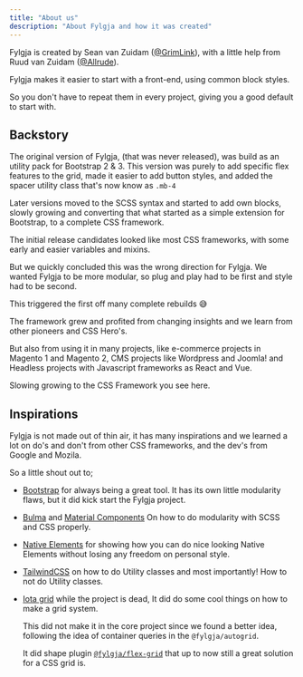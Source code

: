 ```yaml
---
title: "About us"
description: "About Fylgja and how it was created"
---
```


Fylgja is created by Sean van Zuidam ([@GrimLink](https://twitter.com/grimlink/)),
with a little help from Ruud van Zuidam ([@Allrude](https://twitter.com/allrude/)).

Fylgja makes it easier to start with a front-end, using common block styles.

So you don't have to repeat them in every project, giving you a good default to start with.

## Backstory

The original version of Fylgja, (that was never released), was build as an utility pack for Bootstrap 2 & 3.
This version was purely to add specific flex features to the grid, made it easier to add button styles,
and added the spacer utility class that's now know as `.mb-4`

Later versions moved to the SCSS syntax and started to add own blocks,
slowly growing and converting that what started as a simple extension for Bootstrap, to a complete CSS framework.

The initial release candidates looked like most CSS frameworks,
with some early and easier variables and mixins.

But we quickly concluded this was the wrong direction for Fylgja.
We wanted Fylgja to be more modular, so plug and play had to be first and style had to be second.

This triggered the first off many complete rebuilds 😅

The framework grew and profited from changing insights and we learn from other pioneers and CSS Hero's.

But also from using it in many projects,
like e-commerce projects in Magento 1 and Magento 2, CMS projects like Wordpress and Joomla! 
and Headless projects with Javascript frameworks as React and Vue.

Slowing growing to the CSS Framework you see here.

## Inspirations

Fylgja is not made out of thin air, it has many inspirations and we learned a lot on do's and don't from other CSS frameworks,
and the dev's from Google and Mozila.

So a little shout out to;

- [Bootstrap](https://getbootstrap.com/) for always being a great tool. It has its own little modularity flaws, but it did kick start the Fylgja project.
- [Bulma](https://bulma.io/) and [Material Components](https://material.io/components?platform=web)
  On how to do modularity with SCSS and CSS properly.
- [Native Elements](https://native-elements.dev/) for showing how you can do nice looking Native Elements without losing any freedom on personal style.
- [TailwindCSS](https://tailwindcss.com/) on how to do Utility classes
  and most importantly! How to not do Utility classes.
- [Iota grid](https://github.com/korywakefield/iota) while the project is dead,
  It did do some cool things on how to make a grid system.
  
  This did not make it in the core project since we found a better idea,
  following the idea of container queries in the `@fylgja/autogrid`.
  
  It did shape plugin [`@fylgja/flex-grid`](/components/flex-grid/)
  that up to now still a great solution for a CSS grid is.
